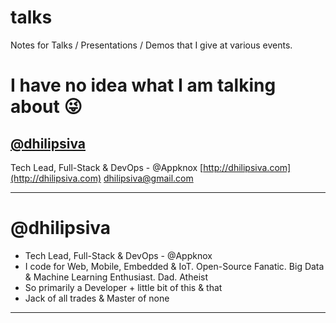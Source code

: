 # talks

Notes for Talks / Presentations / Demos that I give at various events.

# I have no idea what I am talking about :stuck_out_tongue_winking_eye:


## [@dhilipsiva](https://github.com/dhilipsiva)

Tech Lead, Full-Stack & DevOps - @Appknox
[http://dhilipsiva.com](http://dhilipsiva.com)
[dhilipsiva@gmail.com](mailto:dhilipsiva@gmail.com)

---

# @dhilipsiva
- Tech Lead, Full-Stack & DevOps - @Appknox
- I code for Web, Mobile, Embedded & IoT. Open-Source Fanatic. Big Data & Machine Learning Enthusiast. Dad. Atheist
- So primarily a Developer + little bit of this & that
- Jack of all trades & Master of none

---
